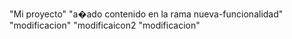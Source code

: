 "Mi proyecto" 
"a�ado contenido en la rama nueva-funcionalidad" 
"modificacion"
"modificaicon2
"modificacion"

